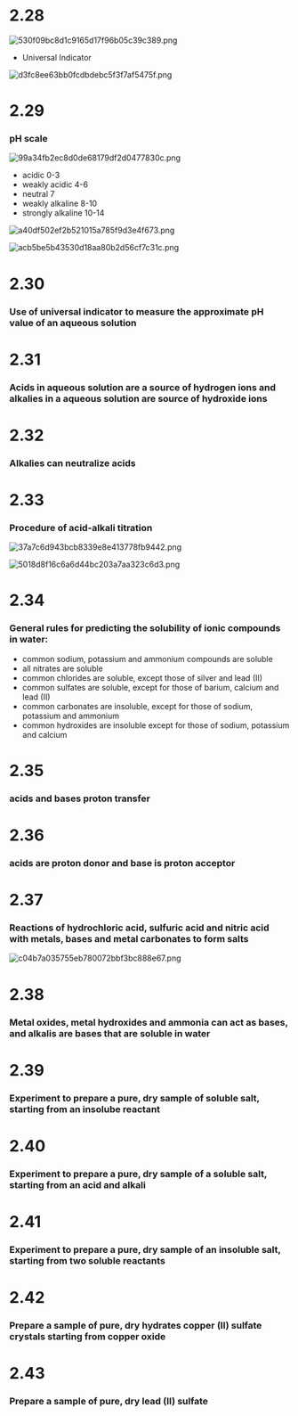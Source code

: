 # 2.28

![530f09bc8d1c9165d17f96b05c39c389.png](.src/09d226b61bb44e91845d567d7bc24887)

- Universal Indicator

![d3fc8ee63bb0fcdbdebc5f3f7af5475f.png](.src/de29d6cab9c74990b4dcc0dc41226bfc)

# 2.29

### pH scale

![99a34fb2ec8d0de68179df2d0477830c.png](.src/3e6713d570c746798244d00a2e073e06)

- acidic 0-3
- weakly acidic 4-6
- neutral 7
- weakly alkaline 8-10
- strongly alkaline 10-14

![a40df502ef2b521015a785f9d3e4f673.png](.src/1c1188be3dfc4bb5b420ac5f3c93f85b)

![acb5be5b43530d18aa80b2d56cf7c31c.png](.src/19feefc6b20a42e2b7fc9807b2416146)

# 2.30

### Use of universal indicator to measure the approximate pH value of an aqueous solution

# 2.31

### Acids in aqueous solution are a source of hydrogen ions and alkalies in a aqueous solution are source of hydroxide ions

# 2.32

### Alkalies can neutralize acids

# 2.33

### Procedure of acid-alkali titration

![37a7c6d943bcb8339e8e413778fb9442.png](.src/6f13120b63d541aa85e171308285f1a5)

![5018d8f16c6a6d44bc203a7aa323c6d3.png](.src/add2dd6a84ac4fe7afba51f156b6c42c)

# 2.34

### General rules for predicting the solubility of ionic compounds in water:

- common sodium, potassium and ammonium compounds are soluble
- all nitrates are soluble
- common chlorides are soluble, except those of silver and lead (II)
- common sulfates are soluble, except for those of barium, calcium and lead (II)
- common carbonates are insoluble, except for those of sodium, potassium and ammonium
- common hydroxides are insoluble except for those of sodium, potassium and calcium

# 2.35

### acids and bases proton transfer

# 2.36

### acids are proton donor and base is proton acceptor

# 2.37

### Reactions of hydrochloric acid, sulfuric acid and nitric acid with metals, bases and metal carbonates to form salts

![c04b7a035755eb780072bbf3bc888e67.png](.src/3dde14ca1e184b61a3a42384a1af09ee)

# 2.38

### Metal oxides, metal hydroxides and ammonia can act as bases, and alkalis are bases that are soluble in water

# 2.39

### Experiment to prepare a pure, dry sample of soluble salt, starting from an insolube reactant

# 2.40

### Experiment to prepare a pure, dry sample of a soluble salt, starting from an acid and alkali

# 2.41

### Experiment to prepare a pure, dry sample of an insoluble salt, starting from two soluble reactants

# 2.42

### Prepare a sample of pure, dry hydrates copper (II) sulfate crystals starting from copper oxide

# 2.43

### Prepare a sample of pure, dry lead (II) sulfate
